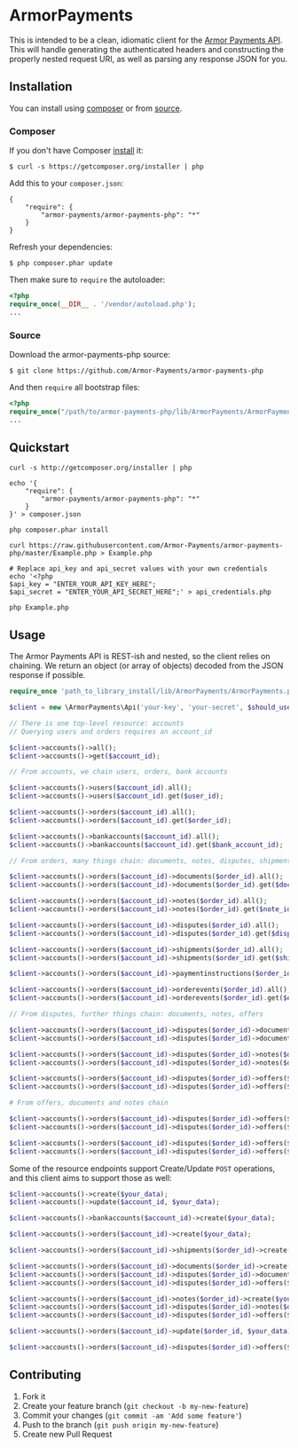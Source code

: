 # ArmorPayments

This is intended to be a clean, idiomatic client for the [Armor Payments API](http://armorpayments.com/api). This will handle generating the authenticated headers and constructing the properly nested request URI, as well as parsing any response JSON for you.

## Installation

You can install using [composer](#composer) or from [source](#source). 

### Composer

If you don't have Composer [install](http://getcomposer.org/doc/00-intro.md#installation) it:
```
$ curl -s https://getcomposer.org/installer | php
```
Add this to your `composer.json`: 
```
{
	"require": {
		"armor-payments/armor-payments-php": "*"
	}
}
```
Refresh your dependencies:

	$ php composer.phar update
	

Then make sure to `require` the autoloader:
```php
<?php
require_once(__DIR__ . '/vendor/autoload.php');
...
```
### Source

Download the armor-payments-php source:
```
$ git clone https://github.com/Armor-Payments/armor-payments-php
```
And then `require` all bootstrap files:
```php
<?php
require_once("/path/to/armor-payments-php/lib/ArmorPayments/ArmorPayments.php");
...
```
## Quickstart
```
curl -s http://getcomposer.org/installer | php

echo '{
	"require": {
		"armor-payments/armor-payments-php": "*"
	}
}' > composer.json

php composer.phar install

curl https://raw.githubusercontent.com/Armor-Payments/armor-payments-php/master/Example.php > Example.php

# Replace api_key and api_secret values with your own credentials
echo '<?php
$api_key = "ENTER_YOUR_API_KEY_HERE";
$api_secret = "ENTER_YOUR_API_SECRET_HERE";' > api_credentials.php

php Example.php
```

## Usage

The Armor Payments API is REST-ish and nested, so the client relies on chaining. We return an object (or array of objects) decoded from the JSON response if possible.

```php
require_once 'path_to_library_install/lib/ArmorPayments/ArmorPayments.php'

$client = new \ArmorPayments\Api('your-key', 'your-secret', $should_use_sandbox)

// There is one top-level resource: accounts
// Querying users and orders requires an account_id

$client->accounts()->all();
$client->accounts()->get($account_id);

// From accounts, we chain users, orders, bank accounts

$client->accounts()->users($account_id).all();
$client->accounts()->users($account_id).get($user_id);

$client->accounts()->orders($account_id).all();
$client->accounts()->orders($account_id).get($order_id);

$client->accounts()->bankaccounts($account_id).all();
$client->accounts()->bankaccounts($account_id).get($bank_account_id);

// From orders, many things chain: documents, notes, disputes, shipments, payment instructions, order events

$client->accounts()->orders($account_id)->documents($order_id).all();
$client->accounts()->orders($account_id)->documents($order_id).get($document_id);

$client->accounts()->orders($account_id)->notes($order_id).all();
$client->accounts()->orders($account_id)->notes($order_id).get($note_id);

$client->accounts()->orders($account_id)->disputes($order_id).all();
$client->accounts()->orders($account_id)->disputes($order_id).get($dispute_id);

$client->accounts()->orders($account_id)->shipments($order_id).all();
$client->accounts()->orders($account_id)->shipments($order_id).get($shipment_id);

$client->accounts()->orders($account_id)->paymentinstructions($order_id).all();

$client->accounts()->orders($account_id)->orderevents($order_id).all();
$client->accounts()->orders($account_id)->orderevents($order_id).get($event_id);

// From disputes, further things chain: documents, notes, offers

$client->accounts()->orders($account_id)->disputes($order_id)->documents($dispute_id).all();
$client->accounts()->orders($account_id)->disputes($order_id)->documents($dispute_id).get($document_id);

$client->accounts()->orders($account_id)->disputes($order_id)->notes($dispute_id)->all();
$client->accounts()->orders($account_id)->disputes($order_id)->notes($dispute_id)->get($note_id);

$client->accounts()->orders($account_id)->disputes($order_id)->offers($dispute_id).all();
$client->accounts()->orders($account_id)->disputes($order_id)->offers($dispute_id).get($offer_id);

# From offers, documents and notes chain

$client->accounts()->orders($account_id)->disputes($order_id)->offers($dispute_id)->documents($offer_id).all();
$client->accounts()->orders($account_id)->disputes($order_id)->offers($dispute_id)->documents($offer_id).get($document_id);

$client->accounts()->orders($account_id)->disputes($order_id)->offers($dispute_id)->notes($offer_id).all();
$client->accounts()->orders($account_id)->disputes($order_id)->offers($dispute_id)->notes($offer_id).get($note_id);
```

Some of the resource endpoints support Create/Update `POST` operations, and this client aims to support those as well:

```php
$client->accounts()->create($your_data);
$client->accounts()->update($account_id, $your_data);

$client->accounts()->bankaccounts($account_id)->create($your_data);

$client->accounts()->orders($account_id)->create($your_data);

$client->accounts()->orders($account_id)->shipments($order_id)->create($your_data);

$client->accounts()->orders($account_id)->documents($order_id)->create($your_data);
$client->accounts()->orders($account_id)->disputes($order_id)->documents($dispute_id)->create($your_data);
$client->accounts()->orders($account_id)->disputes($order_id)->offers($dispute_id)->documents($offer_id)->create($your_data);

$client->accounts()->orders($account_id)->notes($order_id)->create($your_data);
$client->accounts()->orders($account_id)->disputes($order_id)->notes($dispute_id)->create($your_data);
$client->accounts()->orders($account_id)->disputes($order_id)->offers($dispute_id)->notes($offer_id)->create($your_data);

$client->accounts()->orders($account_id)->update($order_id, $your_data);

$client->accounts()->orders($account_id)->disputes($order_id)->offers($dispute_id)->update($offer_id, $your_data);
```

## Contributing

1. Fork it
2. Create your feature branch (`git checkout -b my-new-feature`)
3. Commit your changes (`git commit -am 'Add some feature'`)
4. Push to the branch (`git push origin my-new-feature`)
5. Create new Pull Request
